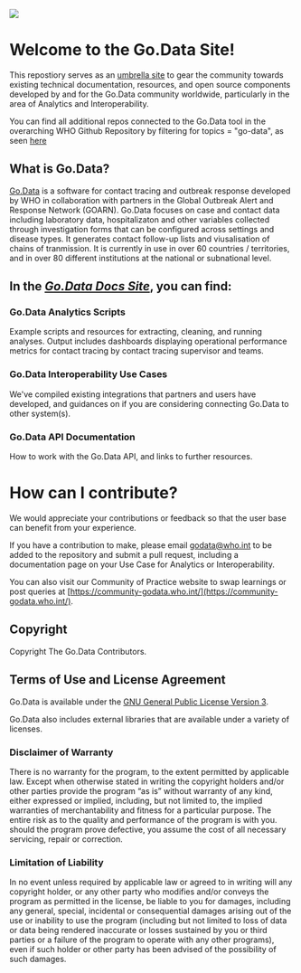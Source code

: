 ![](https://github.com/WorldHealthOrganization/godata/blob/master/docs/assets/godata-logo.png)

# Welcome to the Go.Data Site! 

This repostiory serves as an [umbrella site](https://worldhealthorganization.github.io/godata/) to gear the community towards existing technical documentation, resources, and open source components developed by and for the Go.Data community worldwide, particularly in the area of Analytics and Interoperability.

You can find all additional repos connected to the Go.Data tool in the overarching WHO Github Repository by filtering for topics = "go-data", as seen [here](https://github.com/WorldHealthOrganization?q=go-data&type=&language=)

## What is Go.Data? 

[Go.Data](https://www.who.int/tools/godata) is a software for contact tracing and outbreak response developed by WHO in collaboration with partners in the Global Outbreak Alert and Response Network (GOARN). Go.Data focuses on case and contact data including laboratory data, hospitalizaton and other variables collected through investigation forms that can be configured across settings and disease types. It generates contact follow-up lists and viusalisation of chains of tranmission. It is currently in use in over 60 countries / territories, and in over 80 different institutions at the national or subnational level.

## In the [*Go.Data Docs Site*](https://worldhealthorganization.github.io/godata/), you can find:

###  Go.Data Analytics Scripts 

Example scripts and resources for extracting, cleaning, and running analyses. Output includes dashboards displaying operational performance metrics for contact tracing by contact tracing supervisor and teams. 

### Go.Data Interoperability Use Cases 

We've compiled existing integrations that partners and users have developed, and guidances on if you are considering connecting Go.Data to other system(s).

### Go.Data API Documentation 

How to work with the Go.Data API, and links to further resources.

# How can I contribute? 

We would appreciate your contributions or feedback so that the user base can benefit from your experience. 

If you have a contribution to make, please email godata@who.int to be added to the repository and submit a pull request, including a documentation page on your Use Case for Analytics or Interoperability.

You can also visit our Community of Practice website to swap learnings or post queries at [https://community-godata.who.int/](https://community-godata.who.int/).

## Copyright

Copyright The Go.Data Contributors.

## Terms of Use and License Agreement

Go.Data is available under the [GNU General Public License Version 3](https://www.gnu.org/licenses/gpl-3.0-standalone.html).  

Go.Data also includes external libraries that are available under a variety of licenses.

### Disclaimer of Warranty

There is no warranty for the program, to the extent permitted by applicable law. Except when otherwise stated in writing the copyright holders and/or other parties provide the program “as is” without warranty of any kind, either expressed or implied, including, but not limited to, the implied warranties of merchantability and fitness for a particular purpose. The entire risk as to the quality and performance of the program is with you. should the program prove defective, you assume the cost of all necessary servicing, repair or correction.

### Limitation of Liability

In no event unless required by applicable law or agreed to in writing will any copyright holder, or any other party who modifies and/or conveys the program as permitted in the license, be liable to you for damages, including any general, special, incidental or consequential damages arising out of the use or inability to use the program (including but not limited to loss of data or data being rendered inaccurate or losses sustained by you or third parties or a failure of the program to operate with any other programs), even if such holder or other party has been advised of the possibility of such damages.
